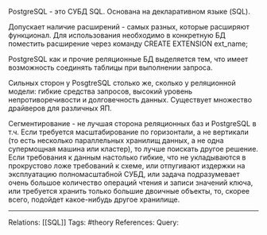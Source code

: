 PostgreSQL - это СУБД SQL. Основана на декларативном языке (SQL). 

Допускает наличие расширений - самых разных, которые расширяют функционал. Для использования необходимо в конкретную БД поместить расширение через команду CREATE EXTENSION ext_name;

PostgreSQL как и прочие реляционные БД выделяется тем, что имеет возможность соединять таблицы при выполнении запроса. 

Сильных сторон у PosgtreSQL столько же, сколько у реляционной модели: гибкие средства запросов, высокий уровень непротиворечивости и долговечность данных. Существует множество драйверов для различных ЯП. 

Сегментирование - не лучшая сторона реляционных баз и PostgreSQL в т.ч. Если требуется масштабирование по горизонтали, а не вертикали (то есть несколько параллельных хранилищ данных, а не одна супермощная машина или кластер), то лучше поискать другое решение. Если требования к данным настолько гибкие, что не укладываются в прокрустово ложе требований к схеме, или отпугивают издержки на эксплуатацию полномасштабной СУБД, или задача подразумевает очень большое количество операций чтения и записи значений ключа, или требуется хранить только большие двоичные объекты, то, скорее всего, подойдет какое-нибудь другое хранилище. 

___
Relations: [[SQL]] 
Tags: #theory 
References: 
Query: 